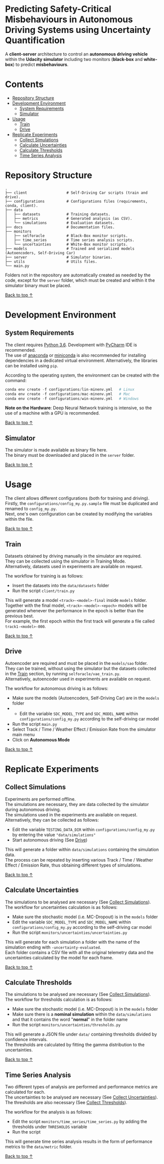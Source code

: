 # Predicting Safety-Critical Misbehaviours in Autonomous Driving Systems using Uncertainty Quantification

A **client-server** architecture to control an **autonomous driving vehicle** within the **Udacity simulator** including two monitors (**black-box** and **white-box**) to predict **misbehaviours**.

# Contents

<!--ts-->
   * [Repository Structure](#repository-structure)
   * [Development Environment](#development-environment)
     * [System Requirements](#system-requirements)
     * [Simulator](#simulator)
   * [Usage](#usage)
     * [Train](#train)
     * [Drive](#drive)
   * [Replicate Experiments](#replicate-experiments)
     * [Collect Simulations](#collect-simulations)
     * [Calculate Uncertainties](#calculate-uncertainties)
     * [Calculate Thresholds](#calculate-thresholds)
     * [Time Series Analysis](#time-series-analysis)
<!--te-->

# Repository Structure

    .
    ├── client                  # Self-Driving Car scripts (train and drive).
    ├── configurations          # Configurations files (requirements, conda, client).
    ├── data                    
    │   ├── datasets            # Training datasets.
    │   ├── metrics             # Generated analysis (as CSV).
    │   └── simulations         # Evaluation datasets.
    ├── docs                    # Documentation files.
    ├── monitors
    │   ├── selforacle          # Black-Box monitor scripts.
    │   ├── time_series         # Time series analysis scripts.
    │   └── uncertainties       # White-Box monitor scripts.
    ├── models                  # Trained and serialized models (Autoencoders, Self-Driving Car)
    ├── server                  # Simulator binaries.
    ├── utils                   # Utils files.
    └── main.py

Folders not in the repository are automatically created as needed by the code, except for the ``server`` folder, which must be created and within it the simulator binary must be placed.

[Back to top ↑](#contents)

# Development Environment

## System Requirements

The client requires [Python 3.6](https://www.python.org/downloads/release/python-360/). Development with [PyCharm](https://www.jetbrains.com/pycharm/) IDE is recommended. <br>
The use of [anaconda](https://www.continuum.io/downloads) or [miniconda](https://conda.io/miniconda.html) is also recommended for installing dependencies in a dedicated virtual environment. Alternatively, the libraries can be installed using ``pip``.

According to the operating system, the environment can be created with the command:
```python
conda env create -f configurations/lin-minenv.yml   # Linux
conda env create -f configurations/mac-minenv.yml   # Mac
conda env create -f configurations/win-minenv.yml   # Windows
```

**Note on the Hardware**: Deep Neural Network training is intensive, so the use of a machine with a GPU is recommended.

[Back to top ↑](#contents)

## Simulator

The simulator is made available as binary file here. <br>
The binary must be downloaded and placed in the ``server`` folder.

[Back to top ↑](#contents)

# Usage
The client allows different configurations (both for training and driving). <br>
Firstly, the ``configurations/config_my.py.sample`` file must be duplicated and renamed to ``config_my.py``.<br>
Next, one's own configuration can be created by modifying the variables within the file. <br>

[Back to top ↑](#contents)

## Train
Datasets obtained by driving manually in the simulator are required. <br>
They can be collected using the simulator in Training Mode. <br>
Alternatively, datasets used in experiments are available on request.

The workflow for training is as follows:
* Insert the datasets into the ``data/datasets`` folder
* Run the script ``client/train.py``

This will generate a model ``<track>-<model>-final`` inside ``models`` folder. <br>
Together with the final model, ``<track>-<model>-<epoch>`` models will be generated whenever the performance in the epoch is better than the previous best. <br>
For example, the first epoch within the first track will generate a file called ``track1-<model>-000``.

[Back to top ↑](#contents)

## Drive

Autoencoder are required and must be placed in the ``models/sao`` folder. <br>
They can be trained, without using the simulator but the datasets collected in the [Train](#train) section, by running ``selforacle/vae_train.py``. <br>
Alternatively, autoencoder used in experiments are available on request.

The workflow for autonomous driving is as follows:
* Make sure the models (Autoencoders, Self-Driving Car) are in the ``models`` folder
* * Edit the variable ``SDC_MODEL_TYPE`` and ``SDC_MODEL_NAME`` within ``configurations/config_my.py`` according to the self-driving car model
* Run the script ``main.py``
* Select Track / Time / Weather Effect / Emission Rate from the simulator main menu
* Click on **Autonomous Mode**

[Back to top ↑](#contents)

# Replicate Experiments

## Collect Simulations
Experiments are performed offline. <br>
The simulations are necessary, they are data collected by the simulator during autonomous driving. <br>
The simulations used in the experiments are available on request. <br>
Alternatively, they can be collected as follows:
* Edit the variable ``TESTING_DATA_DIR`` within ``configurations/config_my.py`` by entering the value ``"data/simulations"``
* Start autonomous driving (See [Drive](#drive))

This will generate a folder within ``data/simulations`` containing the simulation data. <br>
The process can be repeated by inserting various Track / Time / Weather Effect / Emission Rate, thus obtaining different types of simulations.

[Back to top ↑](#contents)

## Calculate Uncertainties

The simulations to be analysed are necessary (See [Collect Simulations](#collect-simulations)). <br>
The workflow for uncertainties calculation is as follows:
* Make sure the stochastic model (i.e. MC-Dropout) is in the ``models`` folder
* Edit the variable ``SDC_MODEL_TYPE`` and ``SDC_MODEL_NAME`` within ``configurations/config_my.py`` according to the self-driving car model
* Run the script ``monitors/uncertainties/uncertainties.py``

This will generate for each simulation a folder with the name of the simulation ending with ``-uncertainty-evaluated``. <br>
Each folder contains a CSV file with all the original telemetry data and the uncertainties calculated by the model for each frame.

[Back to top ↑](#contents)

## Calculate Thresholds

The simulations to be analysed are necessary (See [Collect Simulations](#collect-simulations)). <br>
The workflow for thresholds calculation is as follows:
* Make sure the stochastic model (i.e. MC-Dropout) is in the ``models`` folder
* Make sure there is a **nominal simulation** within the ``data/simulations`` and that it contains the word "**normal**" in the folder name
* Run the script ``monitors/uncertainties/thresholds.py``

This will generate a JSON file under ``data/`` containing thresholds divided by confidence intervals. <br>
The thresholds are calculated by fitting the gamma distribution to the uncertainties.

[Back to top ↑](#contents)

## Time Series Analysis

Two different types of analysis are performed and performance metrics are calculated for each. <br>
The uncertainties to be analysed are necessary (See [Collect Uncertainties](#collect-uncertainties)). <br>
The thresholds are also necessary (See [Collect Thresholds](#collect-thresholds)).

The workflow for the analysis is as follows:
* Edit the script ``monitors/time_series/time_series.py`` by adding the thresholds under ``THRESHOLDS`` variable
* Run the script 

This will generate time series analysis results in the form of performance metrics to the ``data/metric`` folder.

[Back to top ↑](#contents)